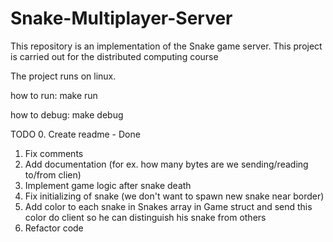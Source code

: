 # Snake-Multiplayer-Server
 This repository is an implementation of the Snake game server. This project is carried out for the distributed computing course

The project runs on linux. 

how to run:
    make run

how to debug:
    make debug

TODO
0. Create readme - Done
1. Fix comments
2. Add documentation (for ex. how many bytes are we sending/reading to/from clien)
3. Implement game logic after snake death
4. Fix initializing of snake (we don't want to spawn new snake near border)
5. Add color to each snake in Snakes array in Game struct and send this color do client so he can distinguish his snake from others
6. Refactor code
